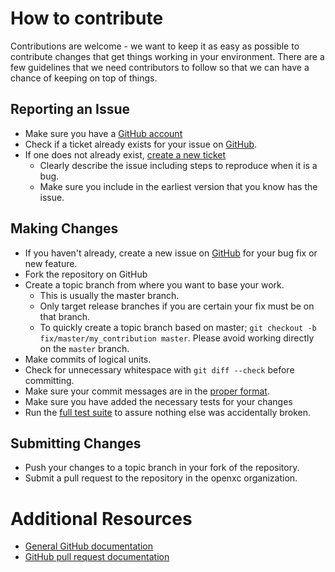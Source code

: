# How to contribute

Contributions are welcome - we want to keep it as easy as possible to contribute
changes that get things working in your environment. There are a few guidelines
that we need contributors to follow so that we can have a chance of keeping on
top of things.

## Reporting an Issue

* Make sure you have a [GitHub account](https://github.com/signup/free)
* Check if a ticket already exists for your issue on [GitHub](gh-issues).
* If one does not already exist, [create a new ticket](gh-issues)
  * Clearly describe the issue including steps to reproduce when it is a bug.
  * Make sure you include in the earliest version that you know has the issue.

## Making Changes

* If you haven't already, create a new issue on [GitHub](gh-issues) for your bug
  fix or new feature.
* Fork the repository on GitHub
* Create a topic branch from where you want to base your work.
  * This is usually the master branch.
  * Only target release branches if you are certain your fix must be on that
    branch.
  * To quickly create a topic branch based on master; `git checkout -b
    fix/master/my_contribution master`. Please avoid working directly on the
    `master` branch.
* Make commits of logical units.
* Check for unnecessary whitespace with `git diff --check` before committing.
* Make sure your commit messages are in the [proper
  format](http://tbaggery.com/2008/04/19/a-note-about-git-commit-messages.html).
* Make sure you have added the necessary tests for your changes
* Run the [full test
  suite](https://github.com/openxc/openxc-python/blob/master/README_developers.mkd)
  to assure nothing else was accidentally broken.

## Submitting Changes

* Push your changes to a topic branch in your fork of the repository.
* Submit a pull request to the repository in the openxc organization.

# Additional Resources

* [General GitHub documentation](http://help.github.com/)
* [GitHub pull request documentation](http://help.github.com/send-pull-requests/)

[gh-issues]: https://github.com/openxc/openxc-python/issues
